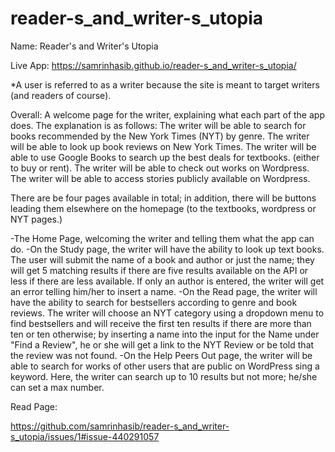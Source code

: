 # reader-s_and_writer-s_utopia
Name: Reader's and Writer's Utopia

Live App: https://samrinhasib.github.io/reader-s_and_writer-s_utopia/

*A user is referred to as a writer because the site is meant to target writers (and readers of course).

Overall: 
A welcome page for the writer, explaining what each part of the app does. The explanation is as follows:
The writer will be able to search for books recommended by the New York Times (NYT) by genre. 
The writer will be able to look up book reviews on New York Times.
The writer will be able to use Google Books to search up the best deals for textbooks. (either to buy or rent).
The writer will be able to check out works on Wordpress.
The writer will be able to access stories publicly available on Wordpress.

There are be four pages available in total; in addition, there will be buttons leading them elsewhere on the homepage (to the textbooks, wordpress or NYT pages.)

-The Home Page, welcoming the writer and telling them what the app can do.
-On the Study page, the writer will have the ability to look up text books. The user will submit the name of a book and author or just the name; they will get 5 matching results if there are five results available on the API or less if there are less available. If only an author is entered, the writer will get an error telling him/her to insert a name.
-On the Read page, the writer will have the ability to search for bestsellers according to genre and book reviews.
The writer will choose an NYT category using a dropdown menu to find bestsellers and will receive the first ten results if there are more than ten or ten otherwise; by inserting a name into the input for the Name under "Find a Review", he or she will get a link to the NYT Review or be told that the review was not found.
-On the Help Peers Out page, the writer will be able to search for works of other users that are public on WordPress sing a keyword. Here, the writer can search up to 10 results but not more; he/she can set a max number.

Read Page:

https://github.com/samrinhasib/reader-s_and_writer-s_utopia/issues/1#issue-440291057

